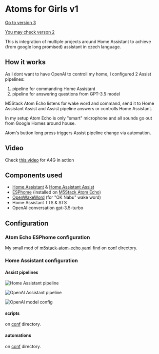 # Atoms for Girls v1

[Go to version 3](READMEv3.md)

[You may check verson 2](READMEv2.md)

This is integration of multiple projects around Home Assistant to achieve (from google long promised) assistant in czech language.


## How it works
As I dont want to have OpenAI to controll my home, I configured 2 Assist pipelines:
1. pipeline for commanding Home Assistant
2. pipeline for answering questions from GPT-3.5 model

M5Stack Atom Echo listens for wake word and command, send it to Home Assistant Assist and Assist pipeline answers or controlls Home Assistant.

In my setup Atom Echo is only "smart" microphone and all sounds go out from Google Homes around house.

Atom's button long press triggers Assist pipeline change via automation.


## Video
Check [this video](https://youtu.be/tYFCeJbJb4A) for A4G in action

## Components used

- [Home Assistant](https://www.home-assistant.io/) & [Home Assistant Assist](https://www.home-assistant.io/voice_control/)
- [ESPhome](https://esphome.io/) (installed on [M5Stack Atom Echo](https://rpishop.cz/bloky/4379-m5stack-atom-echo-vyvojova-sada-pro-chytry-reproduktor.html))
- [OpenWakeWord](https://github.com/dscripka/openWakeWord) (for "OK Nabu" wake word)
- Home Assistant TTS & STS
- OpenAI conversation gpt-3.5-turbo

## Configuration

### Atom Echo ESPhome configuration
My small mod of [m5stack-atom-echo.yaml](https://github.com/esphome/firmware/blob/main/voice-assistant/m5stack-atom-echo.yaml) find on [conf](conf) directory.

### Home Assistant configuration

#### Assist pipelines

![Home Assistant pipeline](conf/ha.png)

![OpenAI Assistant pipeline](conf/oai.png)

![OpenAI model config](conf/oai_set.png)

#### scripts

on [conf](conf/scripts.yaml) directory.

#### automations

on [conf](conf/automations.yaml) directory.
